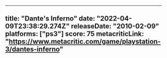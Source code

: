 
---
title: "Dante's Inferno"
date: "2022-04-09T23:38:29.274Z"
releaseDate: "2010-02-09"
platforms: ["ps3"]
score: 75
metacriticLink: "https://www.metacritic.com/game/playstation-3/dantes-inferno"
---
